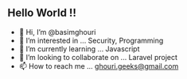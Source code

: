  ## **Hello World !!**
- 👋 Hi, I’m @basimghouri
- 👀 I’m interested in ... Security, Programming
- 🌱 I’m currently learning ... Javascript
- 💞️ I’m looking to collaborate on ... Laravel project
- 📫 How to reach me ... ghouri.geeks@gmail.com
